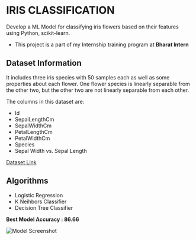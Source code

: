 # IRIS CLASSIFICATION 
 Develop a ML Model for classifying iris flowers based on their features using Python, scikit-learn. 

* This project is a part of my Internship training program at **Bharat Intern**

## Dataset Information
It includes three iris species with 50 samples each as well as some properties about each flower. One flower species is linearly separable from the other two, but the other two are not linearly separable from each other.

The columns in this dataset are:
* Id
* SepalLengthCm
* SepalWidthCm
* PetalLengthCm
* PetalWidthCm
* Species
* Sepal Width vs. Sepal Length

[Dataset Link](https://www.kaggle.com/datasets/sachgarg/iris-classification)

## Algorithms
* Logistic Regression
* K Neihbors Classifier
* Decision Tree Classifier

**Best Model Accuracy : 86.66**

![Model Screenshot](https://drive.google.com/uc?id=1Vm1CDJ3WzDzTztwzh7yi05INd3tI9rQo)
